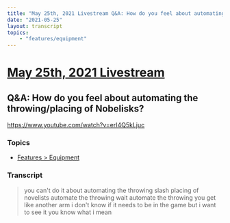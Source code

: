 ```yaml
---
title: "May 25th, 2021 Livestream Q&A: How do you feel about automating the throwing/placing of Nobelisks?"
date: "2021-05-25"
layout: transcript
topics:
    - "features/equipment"
---
```

# [May 25th, 2021 Livestream](../2021-05-25.md)
## Q&A: How do you feel about automating the throwing/placing of Nobelisks?
https://www.youtube.com/watch?v=erI4Q5kLjuc

### Topics
* [Features > Equipment](../topics/features/equipment.md)

### Transcript

> you can't do it about automating the throwing slash placing of novelists automate the throwing wait automate the throwing you get like another arm i don't know if it needs to be in the game but i want to see it you know what i mean
